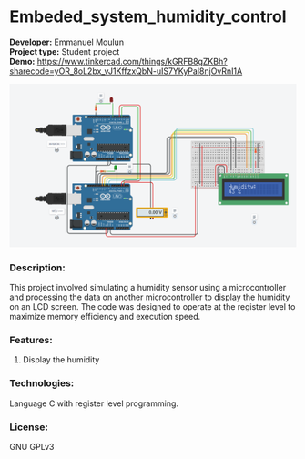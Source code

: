 # Embeded_system_humidity_control

**Developer:** Emmanuel Moulun<br>
**Project type:** Student project<br>
**Demo:** https://www.tinkercad.com/things/kGRFB8gZKBh?sharecode=yOR_8oL2bx_vJ1KffzxQbN-uIS7YKyPal8njOvRnI1A

![Image](https://github.com/lostbyt/Embeded_system_humidity_control/blob/main/system.PNG)

### Description:
This project involved simulating a humidity sensor using a microcontroller and processing the data on another microcontroller to display the humidity on an LCD screen.
The code was designed to operate at the register level to maximize memory efficiency and execution speed.

### Features:
1. Display the humidity

### Technologies:
Language C with register level programming.

### License:
GNU GPLv3

